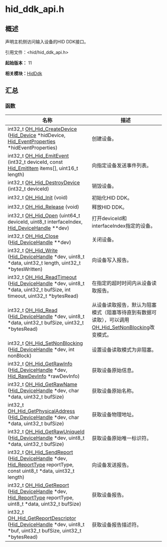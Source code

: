 # hid_ddk_api.h


## 概述

声明主机侧访问输入设备的HID DDK接口。

引用文件：&lt;hid/hid_ddk_api.h&gt;

**起始版本：** 11

**相关模块：**[HidDdk](_hid_ddk.md)


## 汇总


### 函数

| 名称 | 描述 | 
| -------- | -------- |
| int32_t [OH_Hid_CreateDevice](_hid_ddk.md#oh_hid_createdevice) ([Hid_Device](_hid___device.md) \*hidDevice, [Hid_EventProperties](_hid___event_properties.md) \*hidEventProperties) | 创建设备。  | 
| int32_t [OH_Hid_EmitEvent](_hid_ddk.md#oh_hid_emitevent) (int32_t deviceId, const [Hid_EmitItem](_hid___emit_item.md) items[], uint16_t length) | 向指定设备发送事件列表。  | 
| int32_t [OH_Hid_DestroyDevice](_hid_ddk.md#oh_hid_destroydevice) (int32_t deviceId) | 销毁设备。  | 
| int32_t [OH_Hid_Init](_hid_ddk.md#oh_hid_init) (void) | 初始化HID DDK。  | 
| int32_t [OH_Hid_Release](_hid_ddk.md#oh_hid_release) (void) | 释放HID DDK。  | 
| int32_t [OH_Hid_Open](_hid_ddk.md#oh_hid_open) (uint64_t deviceId, uint8_t interfaceIndex, [Hid_DeviceHandle](_hid_ddk.md#hid_devicehandle) \*\*dev) | 打开deviceId和interfaceIndex指定的设备。  | 
| int32_t [OH_Hid_Close](_hid_ddk.md#oh_hid_close) ([Hid_DeviceHandle](_hid_ddk.md#hid_devicehandle) \*\*dev) | 关闭设备。  | 
| int32_t [OH_Hid_Write](_hid_ddk.md#oh_hid_write) ([Hid_DeviceHandle](_hid_ddk.md#hid_devicehandle) \*dev, uint8_t \*data, uint32_t length, uint32_t \*bytesWritten) | 向设备写入报告。  | 
| int32_t [OH_Hid_ReadTimeout](_hid_ddk.md#oh_hid_readtimeout) ([Hid_DeviceHandle](_hid_ddk.md#hid_devicehandle) \*dev, uint8_t \*data, uint32_t bufSize, int timeout, uint32_t \*bytesRead) | 在指定的超时时间内从设备读取报告。  | 
| int32_t [OH_Hid_Read](_hid_ddk.md#oh_hid_read) ([Hid_DeviceHandle](_hid_ddk.md#hid_devicehandle) \*dev, uint8_t \*data, uint32_t bufSize, uint32_t \*bytesRead) | 从设备读取报告，默认为阻塞模式（阻塞等待直到有数据可读取），可以调用[OH_Hid_SetNonBlocking](_hid_ddk.md#oh_hid_setnonblocking)改变模式。  | 
| int32_t [OH_Hid_SetNonBlocking](_hid_ddk.md#oh_hid_setnonblocking) ([Hid_DeviceHandle](_hid_ddk.md#hid_devicehandle) \*dev, int nonBlock) | 设置设备读取模式为非阻塞。  | 
| int32_t [OH_Hid_GetRawInfo](_hid_ddk.md#oh_hid_getrawinfo) ([Hid_DeviceHandle](_hid_ddk.md#hid_devicehandle) \*dev, [Hid_RawDevInfo](_hid___raw_dev_info.md) \*rawDevInfo) | 获取设备原始信息。  | 
| int32_t [OH_Hid_GetRawName](_hid_ddk.md#oh_hid_getrawname) ([Hid_DeviceHandle](_hid_ddk.md#hid_devicehandle) \*dev, char \*data, uint32_t bufSize) | 获取设备原始名称。  | 
| int32_t [OH_Hid_GetPhysicalAddress](_hid_ddk.md#oh_hid_getphysicaladdress) ([Hid_DeviceHandle](_hid_ddk.md#hid_devicehandle) \*dev, char \*data, uint32_t bufSize) | 获取设备物理地址。  | 
| int32_t [OH_Hid_GetRawUniqueId](_hid_ddk.md#oh_hid_getrawuniqueid) ([Hid_DeviceHandle](_hid_ddk.md#hid_devicehandle) \*dev, uint8_t \*data, uint32_t bufSize) | 获取设备原始唯一标识符。  | 
|<!--DelRow--> int32_t [OH_Hid_SendReport](_hid_ddk.md#oh_hid_sendreport) ([Hid_DeviceHandle](_hid_ddk.md#hid_devicehandle) \*dev, [Hid_ReportType](_hid_ddk.md#hid_reporttype) reportType, const uint8_t \*data, uint32_t length) | 向设备发送报告。  | 
|<!--DelRow--> int32_t [OH_Hid_GetReport](_hid_ddk.md#oh_hid_getreport) ([Hid_DeviceHandle](_hid_ddk.md#hid_devicehandle) \*dev, [Hid_ReportType](_hid_ddk.md#hid_reporttype) reportType, uint8_t \*data, uint32_t bufSize) | 获取设备报告。  | 
| int32_t [OH_Hid_GetReportDescriptor](_hid_ddk.md#oh_hid_getreportdescriptor) ([Hid_DeviceHandle](_hid_ddk.md#hid_devicehandle) \*dev, uint8_t \*buf, uint32_t bufSize, uint32_t \*bytesRead) | 获取设备报告描述符。  | 
